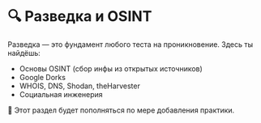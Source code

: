 # 🔍 Разведка и OSINT

Разведка — это фундамент любого теста на проникновение. Здесь ты найдёшь:

- Основы OSINT (сбор инфы из открытых источников)
- Google Dorks
- WHOIS, DNS, Shodan, theHarvester
- Социальная инженерия

📌 Этот раздел будет пополняться по мере добавления практики.
